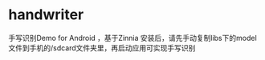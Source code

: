 handwriter
==========

手写识别Demo for Android ，基于Zinnia 
安装后，请先手动复制libs下的model文件到手机的/sdcard文件夹里，再启动应用可实现手写识别

